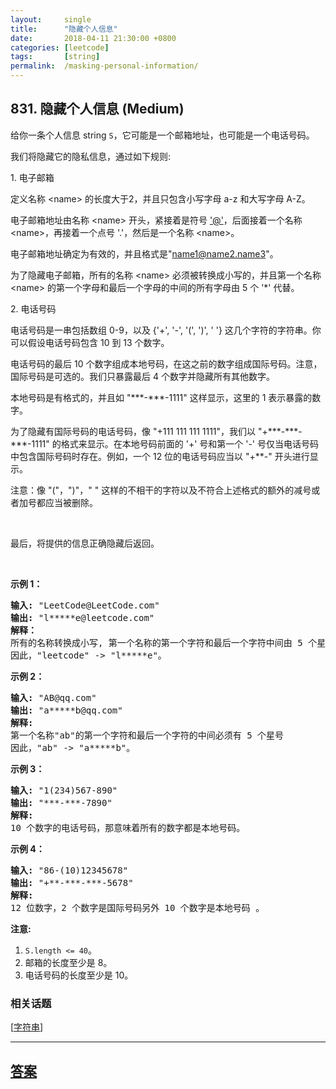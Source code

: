 ```yaml
---
layout:     single
title:      "隐藏个人信息"
date:       2018-04-11 21:30:00 +0800
categories: [leetcode]
tags:       [string]
permalink:  /masking-personal-information/
---
```


## 831. 隐藏个人信息 (Medium)

<p>给你一条个人信息 string <code>S</code>，它可能是一个邮箱地址，也可能是一个电话号码。</p>

<p>我们将隐藏它的隐私信息，通过如下规则:</p>

<p>1. 电子邮箱</p>

<p>定义名称 &lt;name&gt; 的长度大于2，并且只包含小写字母 a-z 和大写字母 A-Z。</p>

<p>电子邮箱地址由名称 &lt;name&gt; 开头，紧接着是符号&nbsp;<a href="mailto:'@'">&#39;@&#39;</a>，后面接着一个名称 &lt;name&gt;，再接着一个点号 &#39;.&#39;，然后是一个名称 &lt;name&gt;。</p>

<p>电子邮箱地址确定为有效的，并且格式是&quot;<a href="mailto:name1@name2.name3">name1@name2.name3</a>&quot;。</p>

<p>为了隐藏电子邮箱，所有的名称 &lt;name&gt; 必须被转换成小写的，并且第一个名称 &lt;name&gt; 的第一个字母和最后一个字母的中间的所有字母由 5 个 &#39;*&#39; 代替。</p>

<p>2. 电话号码</p>

<p>电话号码是一串包括数组 0-9，以及 {&#39;+&#39;, &#39;-&#39;, &#39;(&#39;, &#39;)&#39;, &#39;&nbsp;&#39;} 这几个字符的字符串。你可以假设电话号码包含 10 到 13 个数字。</p>

<p>电话号码的最后 10 个数字组成本地号码，在这之前的数字组成国际号码。注意，国际号码是可选的。我们只暴露最后 4 个数字并隐藏所有其他数字。</p>

<p>本地号码是有格式的，并且如 &quot;***-***-1111&quot; 这样显示，这里的 1 表示暴露的数字。</p>

<p>为了隐藏有国际号码的电话号码，像 &quot;+111 111 111 1111&quot;，我们以 &quot;+***-***-***-1111&quot; 的格式来显示。在本地号码前面的 &#39;+&#39; 号和第一个 &#39;-&#39; 号仅当电话号码中包含国际号码时存在。例如，一个 12 位的电话号码应当以 &quot;+**-&quot; 开头进行显示。</p>

<p>注意：像 &quot;(&quot;，&quot;)&quot;，&quot; &quot; 这样的不相干的字符以及不符合上述格式的额外的减号或者加号都应当被删除。</p>

<p>&nbsp;</p>

<p>最后，将提供的信息正确隐藏后返回。</p>

<p>&nbsp;</p>

<p><strong>示例 1：</strong></p>

<pre>
<strong>输入: </strong>&quot;LeetCode@LeetCode.com&quot;
<strong>输出: </strong>&quot;l*****e@leetcode.com&quot;
<strong>解释： 
</strong>所有的名称转换成小写, 第一个名称的第一个字符和最后一个字符中间由 5 个星号代替。
因此，&quot;leetcode&quot; -&gt; &quot;l*****e&quot;。
</pre>

<p><strong>示例 2：</strong></p>

<pre>
<strong>输入: </strong>&quot;AB@qq.com&quot;
<strong>输出: </strong>&quot;a*****b@qq.com&quot;
<strong>解释:&nbsp;
</strong>第一个名称&quot;ab&quot;的第一个字符和最后一个字符的中间必须有 5 个星号
因此，&quot;ab&quot; -&gt; &quot;a*****b&quot;。
</pre>

<p><strong>示例 3：</strong></p>

<pre>
<strong>输入: </strong>&quot;1(234)567-890&quot;
<strong>输出: </strong>&quot;***-***-7890&quot;
<strong>解释:</strong>&nbsp;
10 个数字的电话号码，那意味着所有的数字都是本地号码。
</pre>

<p><strong>示例 4：</strong></p>

<pre>
<strong>输入: </strong>&quot;86-(10)12345678&quot;
<strong>输出: </strong>&quot;+**-***-***-5678&quot;
<strong>解释:</strong>&nbsp;
12 位数字，2 个数字是国际号码另外 10 个数字是本地号码 。
</pre>

<p><strong>注意:</strong></p>

<ol>
	<li><code>S.length&nbsp;&lt;=&nbsp;40</code>。</li>
	<li>邮箱的长度至少是 8。</li>
	<li>电话号码的长度至少是 10。</li>
</ol>

### 相关话题
  [[字符串](https://github.com/openset/leetcode/tree/master/tag/string/README.md)]

---

## [答案](https://github.com/openset/leetcode/tree/master/problems/masking-personal-information)
